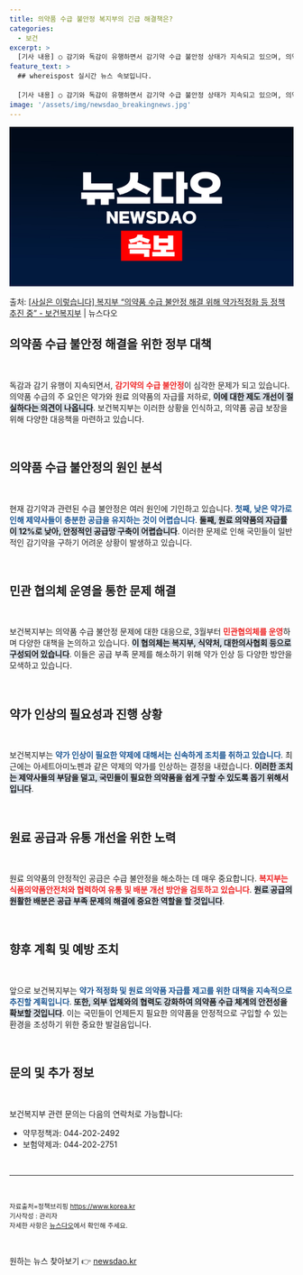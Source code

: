 ```yaml
---
title: 의약품 수급 불안정 복지부의 긴급 해결책은?
categories:
  - 보건
excerpt: >
  [기사 내용] ○ 감기와 독감이 유행하면서 감기약 수급 불안정 상태가 지속되고 있으며, 의약품 수급 불안정의…
feature_text: >
  ## whereispost 실시간 뉴스 속보입니다.

  [기사 내용] ○ 감기와 독감이 유행하면서 감기약 수급 불안정 상태가 지속되고 있으며, 의약품 수급 불안정의…
image: '/assets/img/newsdao_breakingnews.jpg'
---
```


![뉴스다오 속보](/assets/img/newsdao_breakingnews.jpg)

<p>출처: <a href="https://newsdao.kr/2216" rel="dofollow">[사실은 이렇습니다] 복지부 “의약품 수급 불안정 해결 위해 약가적정화 등 정책 추진 중” - 보건복지부</a> | 뉴스다오</p>

<h2 data-ke-size="size26">의약품 수급 불안정 해결을 위한 정부 대책</h2>

<p data-ke-size="size16">&nbsp;</p>

독감과 감기 유행이 지속되면서, <b><span style="color: #ee2323;">감기약의 수급 불안정</span></b>이 심각한 문제가 되고 있습니다. 의약품 수급의 주 요인은 약가와 원료 의약품의 자급률 저하로, <b><span style="background-color: #21538527;">이에 대한 제도 개선이 절실하다는 의견이 나옵니다</span></b>. 보건복지부는 이러한 상황을 인식하고, 의약품 공급 보장을 위해 다양한 대응책을 마련하고 있습니다. 

<p data-ke-size="size16">&nbsp;</p>

<h2 data-ke-size="size26">의약품 수급 불안정의 원인 분석</h2>

<p data-ke-size="size16">&nbsp;</p>

현재 감기약과 관련된 수급 불안정은 여러 원인에 기인하고 있습니다. <b><span style="color: #1a5490;">첫째, 낮은 약가로 인해 제약사들이 충분한 공급을 유지하는 것이 어렵습니다</span></b>. <b><span style="background-color: #21538527;">둘째, 원료 의약품의 자급률이 12%로 낮아, 안정적인 공급망 구축이 어렵습니다</span></b>. 이러한 문제로 인해 국민들이 일반적인 감기약을 구하기 어려운 상황이 발생하고 있습니다.

<p data-ke-size="size16">&nbsp;</p>

<h2 data-ke-size="size26">민관 협의체 운영을 통한 문제 해결</h2>

<p data-ke-size="size16">&nbsp;</p>

보건복지부는 의약품 수급 불안정 문제에 대한 대응으로, 3월부터 <b><span style="color: #ee2323;">민관협의체를 운영</span></b>하며 다양한 대책을 논의하고 있습니다. <b><span style="background-color: #21538527;">이 협의체는 복지부, 식약처, 대한의사협회 등으로 구성되어 있습니다</span></b>. 이들은 공급 부족 문제를 해소하기 위해 약가 인상 등 다양한 방안을 모색하고 있습니다.

<p data-ke-size="size16">&nbsp;</p>

<h2 data-ke-size="size26">약가 인상의 필요성과 진행 상황</h2>

<p data-ke-size="size16">&nbsp;</p>

보건복지부는 <b><span style="color: #1a5490;">약가 인상이 필요한 약제에 대해서는 신속하게 조치를 취하고 있습니다</span></b>. 최근에는 아세트아미노펜과 같은 약제의 약가를 인상하는 결정을 내렸습니다. <b><span style="background-color: #21538527;">이러한 조치는 제약사들의 부담을 덜고, 국민들이 필요한 의약품을 쉽게 구할 수 있도록 돕기 위해서입니다</span></b>.

<p data-ke-size="size16">&nbsp;</p>

<h2 data-ke-size="size26">원료 공급과 유통 개선을 위한 노력</h2>

<p data-ke-size="size16">&nbsp;</p>

원료 의약품의 안정적인 공급은 수급 불안정을 해소하는 데 매우 중요합니다. <b><span style="color: #ee2323;">복지부는 식품의약품안전처와 협력하여 유통 및 배분 개선 방안을 검토하고 있습니다</span></b>. <b><span style="background-color: #21538527;">원료 공급의 원활한 배분은 공급 부족 문제의 해결에 중요한 역할을 할 것입니다</span></b>.

<p data-ke-size="size16">&nbsp;</p>

<h2 data-ke-size="size26">향후 계획 및 예방 조치</h2>

<p data-ke-size="size16">&nbsp;</p>

앞으로 보건복지부는 <b><span style="color: #1a5490;">약가 적정화 및 원료 의약품 자급률 제고를 위한 대책을 지속적으로 추진할 계획입니다</span></b>. <b><span style="background-color: #21538527;">또한, 외부 업체와의 협력도 강화하여 의약품 수급 체계의 안전성을 확보할 것입니다</span></b>. 이는 국민들이 언제든지 필요한 의약품을 안정적으로 구입할 수 있는 환경을 조성하기 위한 중요한 발걸음입니다.

<p data-ke-size="size16">&nbsp;</p>

<h2 data-ke-size="size26">문의 및 추가 정보</h2>

<p data-ke-size="size16">&nbsp;</p>

보건복지부 관련 문의는 다음의 연락처로 가능합니다:
<ul>
    <li>약무정책과: 044-202-2492</li>
    <li>보험약제과: 044-202-2751</li>
</ul>

<p data-ke-size="size16">&nbsp;</p>

<hr />

<p data-ke-size="size16">&nbsp;</p>

<small>자료출처=정책브리핑 <a href="https://https://www.korea.kr">https://www.korea.kr</a></small>  
<small>기사작성 : 관리자</small>  
<small>자세한 사항은 <a href="https://newsdao.kr/2216">뉴스다오</a>에서 확인해 주세요.</small>

<p data-ke-size="size16">&nbsp;</p> 

원하는 뉴스 찾아보기 👉 <a href="https://newsdao.kr" rel="dofollow">newsdao.kr</a>


